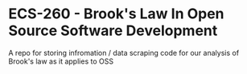 # ECS-260 - Brook's Law In Open Source Software Development
A repo for storing infromation / data scraping code for our analysis of Brook's law as it applies to OSS

